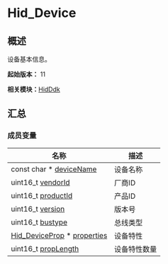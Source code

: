 # Hid_Device


## 概述

设备基本信息。

**起始版本：** 11

**相关模块：**[HidDdk](_hid_ddk.md)


## 汇总


### 成员变量

| 名称 | 描述 | 
| -------- | -------- |
| const char \* [deviceName](_hid_ddk.md#devicename) | 设备名称 | 
| uint16_t [vendorId](_hid_ddk.md#vendorid) | 厂商ID | 
| uint16_t [productId](_hid_ddk.md#productid) | 产品ID | 
| uint16_t [version](_hid_ddk.md#version) | 版本号 | 
| uint16_t [bustype](_hid_ddk.md#bustype) | 总线类型 | 
| [Hid_DeviceProp](_hid_ddk.md#hid_deviceprop) \* [properties](_hid_ddk.md#properties) | 设备特性 | 
| uint16_t [propLength](_hid_ddk.md#proplength) | 设备特性数量 | 
